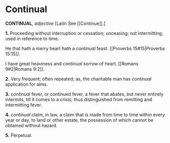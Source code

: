 # Continual

**CONTINUAL**, _adjective_ \[Latin See [[Continue]].\]

**1.** Proceeding without interruption or cessation; unceasing; not intermitting; used in reference to time.

He that hath a merry heart hath a _continual_ feast. [[Proverbs 15#15|Proverbs 15:15]].

I have great heaviness and _continual_ sorrow of heart. [[Romans 9#2|Romans 9:2]].

**2.** Very frequent; often repeated; as, the charitable man has _continual_ application for alms.

**3.** _continual_ fever, or continued fever, a fever that abates, but never entirely intermits, till it comes to a crisis; thus distinguished from remitting and intermitting fever.

**4.** _continual_ claim, in law, a claim that is made from time to time within every year or day, to land or other estate, the possession of which cannot be obtained without hazard.

**5.** Perpetual.